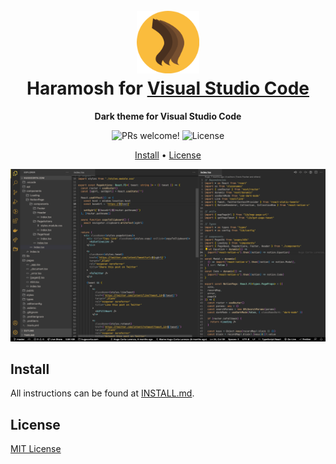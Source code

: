 <h1 align="center">
  <br>
  <img src="https://raw.githubusercontent.com/hcorta/haramosh/master/icon.png" alt="Haramosh Logo" width="100">
  <br>
  Haramosh for <a href="https://code.visualstudio.com/">Visual Studio Code</a>
  <br>
</h1>

<p align="center">
  <strong>Dark theme for Visual Studio Code</strong>
</p>

<p align="center">
  <img src="https://img.shields.io/badge/PRs-welcome-%235FCC6F.svg" alt="PRs welcome!" />

  <img alt="License" src="https://img.shields.io/badge/license-MIT-%235FCC6F">
</p>

<p align="center">
  <a href="#install">Install</a> •
  <a href="#license">License</a>
</p>

<p align="center">
  <img alt="Haramosh screnshoot for Visual Studio Code" src="https://raw.githubusercontent.com/hcorta/haramosh/master/screenshot.png">
</p>

## Install

All instructions can be found at [INSTALL.md](./INSTALL.md).

## License

[MIT License](./LICENSE.md)
